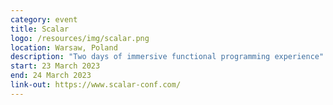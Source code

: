 ```yaml
---
category: event
title: Scalar
logo: /resources/img/scalar.png
location: Warsaw, Poland
description: "Two days of immersive functional programming experience"
start: 23 March 2023
end: 24 March 2023
link-out: https://www.scalar-conf.com/
---
```

